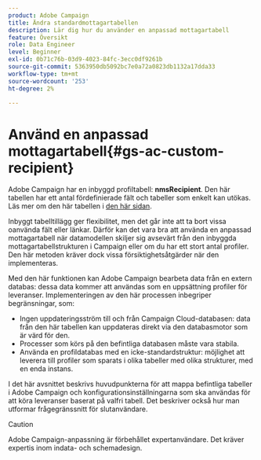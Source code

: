 ```yaml
---
product: Adobe Campaign
title: Ändra standardmottagartabellen
description: Lär dig hur du använder en anpassad mottagartabell
feature: Översikt
role: Data Engineer
level: Beginner
exl-id: 0b71c76b-03d9-4023-84fc-3ecc0df9261b
source-git-commit: 5363950db5092bc7e0a72a0823db1132a17dda33
workflow-type: tm+mt
source-wordcount: '253'
ht-degree: 2%

---
```


# Använd en anpassad mottagartabell{#gs-ac-custom-recipient}

Adobe Campaign har en inbyggd profiltabell: **nmsRecipient**. Den här tabellen har ett antal fördefinierade fält och tabeller som enkelt kan utökas. Läs mer om den här tabellen i [den här sidan](datamodel.md#ootb-profiles).

Inbyggt tabelltillägg ger flexibilitet, men det går inte att ta bort vissa oanvända fält eller länkar. Därför kan det vara bra att använda en anpassad mottagartabell när datamodellen skiljer sig avsevärt från den inbyggda mottagartabellstrukturen i Campaign eller om du har ett stort antal profiler.  Den här metoden kräver dock vissa försiktighetsåtgärder när den implementeras.

Med den här funktionen kan Adobe Campaign bearbeta data från en extern databas: dessa data kommer att användas som en uppsättning profiler för leveranser. Implementeringen av den här processen inbegriper begränsningar, som:

* Ingen uppdateringsström till och från Campaign Cloud-databasen: data från den här tabellen kan uppdateras direkt via den databasmotor som är värd för den.
* Processer som körs på den befintliga databasen måste vara stabila.
* Använda en profildatabas med en icke-standardstruktur: möjlighet att leverera till profiler som sparats i olika tabeller med olika strukturer, med en enda instans.

I det här avsnittet beskrivs huvudpunkterna för att mappa befintliga tabeller i Adobe Campaign och konfigurationsinställningarna som ska användas för att köra leveranser baserat på valfri tabell. Det beskriver också hur man utformar frågegränssnitt för slutanvändare.

>[!CAUTION]
>
>Adobe Campaign-anpassning är förbehållet expertanvändare. Det kräver expertis inom indata- och schemadesign.

